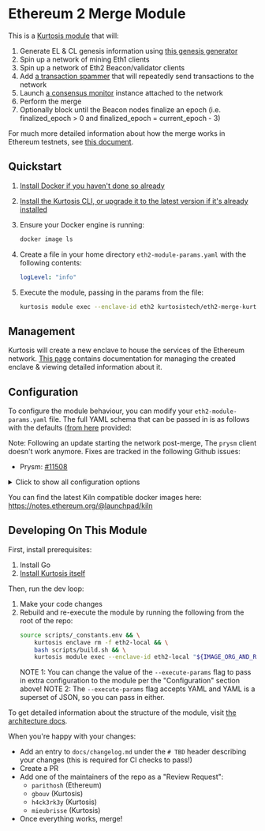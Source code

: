 Ethereum 2 Merge Module
=======================

This is a [Kurtosis module][module-docs] that will:

1. Generate EL & CL genesis information using [this genesis generator](https://github.com/skylenet/ethereum-genesis-generator)
1. Spin up a network of mining Eth1 clients
1. Spin up a network of Eth2 Beacon/validator clients
1. Add [a transaction spammer](https://github.com/kurtosis-tech/tx-fuzz) that will repeatedly send transactions to the network
1. Launch [a consensus monitor](https://github.com/ralexstokes/ethereum_consensus_monitor) instance attached to the network
1. Perform the merge
1. Optionally block until the Beacon nodes finalize an epoch (i.e. finalized_epoch > 0 and finalized_epoch = current_epoch - 3)

For much more detailed information about how the merge works in Ethereum testnets, see [this document](https://notes.ethereum.org/@ExXcnR0-SJGthjz1dwkA1A/H1MSKgm3F).

Quickstart
----------

1. [Install Docker if you haven't done so already][docker-installation]
1. [Install the Kurtosis CLI, or upgrade it to the latest version if it's already installed][kurtosis-cli-installation]
1. Ensure your Docker engine is running:
   ```bash
   docker image ls
   ```
1. Create a file in your home directory `eth2-module-params.yaml` with the following contents:

   ```yaml
   logLevel: "info"
   ```

1. Execute the module, passing in the params from the file:
   ```bash
   kurtosis module exec --enclave-id eth2 kurtosistech/eth2-merge-kurtosis-module --execute-params "$(cat ~/eth2-module-params.yaml)"
   ```

Management
----------

Kurtosis will create a new enclave to house the services of the Ethereum network. [This page][using-the-cli] contains documentation for managing the created enclave & viewing detailed information about it.

Configuration
-------------

To configure the module behaviour, you can modify your `eth2-module-params.yaml` file. The full YAML schema that can be passed in is as follows with the defaults ([from here](https://github.com/kurtosis-tech/eth2-merge-kurtosis-module/blob/master/kurtosis-module/impl/module_io/default_params.go) provided:

Note: Following an update starting the network post-merge, The `prysm` client doesn't work anymore. Fixes are tracked in the following Github issues:
- Prysm: [#11508][prysm-issue]

<details>
    <summary>Click to show all configuration options</summary>

<!-- Yes, it's weird that none of this is indented but it's intentional - indenting anything inside this "details" expandable will cause it to render weird" -->
```yaml
#  Specification of the participants in the network
participants:
  #  The type of EL client that should be started
  #  Valid values are "geth", "nethermind", and "besu"
  - elType: "geth"

    #  The Docker image that should be used for the EL client; leave blank to use the default for the client type
    #  Defaults by client:
    #  - geth: ethereum/client-go:latest
    #  - erigon: thorax/erigon:devel
    #  - nethermind: nethermind/nethermind:latest
    #  - besu: hyperledger/besu:develop
    elImage: ""

    #  The log level string that this participant's EL client should log at
    #  If this is emptystring then the global `logLevel` parameter's value will be translated into a string appropriate for the client (e.g. if
    #   global `logLevel` = `info` then Geth would receive `3`, Besu would receive `INFO`, etc.)
    #  If this is not emptystring, then this value will override the global `logLevel` setting to allow for fine-grained control
    #   over a specific participant's logging
    elLogLevel: ""

    #  A list of optional extra params that will be passed to the EL client container for modifying its behaviour
    elExtraParams: []

    #  The type of CL client that should be started
    #  Valid values are "nimbus", "lighthouse", "lodestar", "teku", and "prysm"
    clType: "lighthouse"

    #  The Docker image that should be used for the EL client; leave blank to use the default for the client type
    #  Defaults by client (note that Prysm is different in that it requires two images - a Beacon and a validator - separated by a comma):
    #  - lighthouse: sigp/lighthouse:latest
    #  - teku: consensys/teku:latest
    #  - nimbus: statusim/nimbus-eth2:multiarch-latest
    #  - prysm: gcr.io/prysmaticlabs/prysm/beacon-chain:latest,gcr.io/prysmaticlabs/prysm/validator:latest
    #  - lodestar: chainsafe/lodestar:next
    clImage: ""

    #  The log level string that this participant's EL client should log at
    #  If this is emptystring then the global `logLevel` parameter's value will be translated into a string appropriate for the client (e.g. if
    #   global `logLevel` = `info` then Teku would receive `INFO`, Prysm would receive `info`, etc.)
    #  If this is not emptystring, then this value will override the global `logLevel` setting to allow for fine-grained control
    #   over a specific participant's logging
    clLogLevel: ""

    #  A list of optional extra params that will be passed to the CL client Beacon container for modifying its behaviour
    #  If the client combines the Beacon & validator nodes (e.g. Teku, Nimbus), then this list will be passed to the combined Beacon-validator node
    beaconExtraParams: []

    #  A list of optional extra params that will be passed to the CL client validator container for modifying its behaviour
    #  If the client combines the Beacon & validator nodes (e.g. Teku, Nimbus), then this list will also be passed to the combined Beacon-validator node
    validatorExtraParams: []

    # A set of parameters the node needs to reach an external block building network
    # If `null` then the builder infrastructure will not be instantiated
    # Example:
    # 
    # relayEndpoints:
    #   - "https://0xdeadbeefcafa@relay.example.com"
    #   - "https://0xdeadbeefcafb@relay.example.com"
    #   - "https://0xdeadbeefcafc@relay.example.com"
    #   - "https://0xdeadbeefcafd@relay.example.com"
    # 
    builderNetworkParams: null

#  Configuration parameters for the Eth network
network:
  #  The network ID of the Eth1 network
  networkId: "3151908"

  #  The address of the staking contract address on the Eth1 chain
  depositContractAddress: "0x4242424242424242424242424242424242424242"

  #  Number of seconds per slot on the Beacon chain
  secondsPerSlot: 12

  #  Number of slots in an epoch on the Beacon chain
  slotsPerEpoch: 32

  #  The number of validator keys that each CL validator node should get
  numValidatorKeysPerNode: 64

  #  This mnemonic will a) be used to create keystores for all the types of validators that we have and b) be used to generate a CL genesis.ssz that has the children
  #   validator keys already preregistered as validators
  preregisteredValidatorKeysMnemonic: "giant issue aisle success illegal bike spike question tent bar rely arctic volcano long crawl hungry vocal artwork sniff fantasy very lucky have athlete"

# True by defaults such that in addition to the Ethereum network:
#  - A transaction spammer is launched to fake transactions sent to the network
#  - Forkmon will be launched after CL genesis has happened
#  - A prometheus will be started, coupled with grafana
# If set to false:
#  - only Ethereum network (EL and CL nodes) will be launched. Nothing else (no transaction spammer)
#  - params for the CL nodes will be ignored (e.g. CL node image, CL node extra params)
launchAdditionalServices: true

#  If set, the module will block until a finalized epoch has occurred.
#  If `waitForVerifications` is set to true, this extra wait will be skipped.
waitForFinalization: false

#  If set to true, the module will block until all verifications have passed
waitForVerifications: false

#  If set, after the merge, this will be the maximum number of epochs wait for the verifications to succeed.
verificationsEpochLimit: 5

#  The global log level that all clients should log at
#  Valid values are "error", "warn", "info", "debug", and "trace"
#  This value will be overridden by participant-specific values
logLevel: "info"
```
</details>

You can find the latest Kiln compatible docker images here: https://notes.ethereum.org/@launchpad/kiln

Developing On This Module
-------------------------
First, install prerequisites:
1. Install Go
1. [Install Kurtosis itself](https://docs.kurtosistech.com/installation.html)

Then, run the dev loop:
1. Make your code changes
1. Rebuild and re-execute the module by running the following from the root of the repo:
   ```bash
   source scripts/_constants.env && \
       kurtosis enclave rm -f eth2-local && \
       bash scripts/build.sh && \
       kurtosis module exec --enclave-id eth2-local "${IMAGE_ORG_AND_REPO}:$(bash scripts/get-docker-image-tag.sh)" --execute-params "{}"
   ```
   NOTE 1: You can change the value of the `--execute-params` flag to pass in extra configuration to the module per the "Configuration" section above!
   NOTE 2: The `--execute-params` flag accepts YAML and YAML is a superset of JSON, so you can pass in either.

To get detailed information about the structure of the module, visit [the architecture docs](./docs/architecture.md).

When you're happy with your changes:
- Add an entry to `docs/changelog.md` under the `# TBD` header describing your changes (this is required for CI checks to pass!)
- Create a PR
- Add one of the maintainers of the repo as a "Review Request":
    - `parithosh` (Ethereum)
    - `gbouv` (Kurtosis)
    - `h4ck3rk3y` (Kurtosis)
    - `mieubrisse` (Kurtosis)
- Once everything works, merge! 

<!------------------------ Only links below here -------------------------------->
[docker-installation]: https://docs.docker.com/get-docker/
[kurtosis-cli-installation]: https://docs.kurtosistech.com/installation.html
[module-docs]: https://docs.kurtosistech.com/modules.html
[enclave-context]: https://docs.kurtosistech.com/kurtosis-core/lib-documentation#enclavecontext
[using-the-cli]: https://docs.kurtosistech.com/using-the-cli.html
[prysm-issue]: https://github.com/prysmaticlabs/prysm/issues/11508
